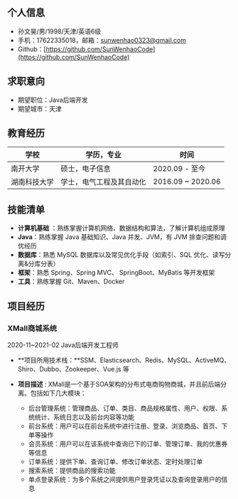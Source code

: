 ## 个人信息

- 孙文昊/男/1998/天津/英语6级
- 手机：17622335018，邮箱：sunwenhao0323@gmail.com
- Github：[https://github.com/SunWenhaoCode](https://github.com/SunWenhaoCode)

## 求职意向

- 期望职位：Java后端开发
- 期望城市：天津

## 教育经历

| 学校         | 学历，专业               | 时间              |
| ------------ | ------------------------ | ----------------- |
| 南开大学     | 硕士，电子信息           | 2020.09 - 至今    |
| 湖南科技大学 | 学士，电气工程及其自动化 | 2016.09 ~ 2020.06 |


## 技能清单

- **计算机基础** ：熟练掌握计算机网络、数据结构和算法，了解计算机组成原理
- **Java**：熟练掌握 Java 基础知识、Java 并发、JVM，有 JVM 排查问题和调优经历
- **数据库**：熟悉 MySQL 数据库以及常见优化手段（如索引、SQL 优化、读写分离&分库分表）
- **框架**：熟悉 Spring、Spring MVC、 SpringBoot、MyBatis 等开发框架
- **工具**：熟练掌握 Git、Maven、Docker

## 项目经历 

### XMall商城系统

2020-11~2021-02  Java后端开发工程师

- **项目所用技术栈：**SSM、Elasticsearch、Redis、MySQL、ActiveMQ、Shiro、Dubbo、Zookeeper、Vue.js 等

- **项目描述** : XMall是一个基于SOA架构的分布式电商购物商城，并且前后端分离。包括如下几大模块：
  - 后台管理系统：管理商品、订单、类目、商品规格属性、用户、权限、系统统计、系统日志以及前台内容等功能
  - 前台系统：用户可以在前台系统中进行注册、登录、浏览商品、首页、下单等操作
  - 会员系统：用户可以在该系统中查询已下的订单、管理订单、我的优惠券等信息
  - 订单系统：提供下单、查询订单、修改订单状态、定时处理订单
  - 搜索系统：提供商品的搜索功能
  - 单点登录系统：为多个系统之间提供用户登录凭证以及查询登录用户的信息

<div style="page-break-after: always;"></div>
